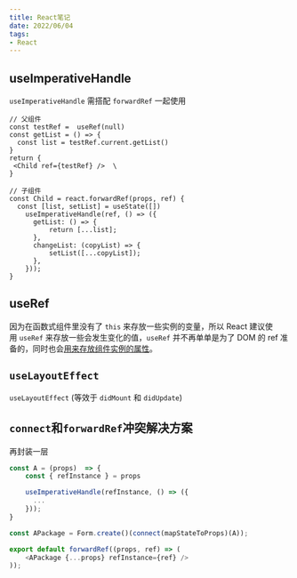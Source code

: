 ```yaml
---
title: React笔记
date: 2022/06/04 
tags:
- React
---
```


## useImperativeHandle
`useImperativeHandle` 需搭配 `forwardRef` 一起使用

```
// 父组件
const testRef =  useRef(null)
const getList = () => {
  const list = testRef.current.getList()
}
return {
 <Child ref={testRef} />  \
}

// 子组件
const Child = react.forwardRef(props, ref) {
  const [list, setList] = useState([])
    useImperativeHandle(ref, () => ({
      getList: () => {
          return [...list];
      },
      changeList: (copyList) => {
          setList([...copyList]);
      },
    }));
}
```


## useRef
因为在函数式组件里没有了 `this` 来存放一些实例的变量，所以 React 建议使用 `useRef` 来存放一些会发生变化的值，`useRef` 并不再单单是为了 DOM 的 ref 准备的，同时也会[用来存放组件实例的属性](<https://link.zhihu.com/?target=https%3A//reactjs.org/docs/hooks-faq.html%23is-there-something-like-instance-variables>)。

## `useLayoutEffect`
`useLayoutEffect` (等效于 `didMount` 和 `didUpdate`)

## `connect`和`forwardRef`冲突解决方案

再封装一层

```js
const A = (props)  => {
	const { refInstance } = props

	useImperativeHandle(refInstance, () => ({
      ...
    }));
}

const APackage = Form.create()(connect(mapStateToProps)(A));

export default forwardRef((props, ref) => (
	<APackage {...props} refInstance={ref} />
));
```